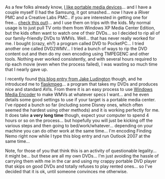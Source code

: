 As a few folks already know, [I like portable media devices](http://on10.net/Blogs/TheShow/1246/)... and I have a couple myself (I had the Samsung, it got smashed... now I have a iRiver PMC and a Creative Labs PMC.. if you are interested in getting one for free... [check this out](http://www.pvps4free.com/default.aspx?r=160508))... and I use them on trips with the kids. My normal usage is to just pull TV onto them from Windows XP Media Center Edition, but the kids often want to watch one of their DVDs... so I decided to rip all of our family-friendly DVDs to WMVs. Well... that has never really worked for me. I bought (crazy, eh?) a program called DVD to PocketPC... I tried another one called DVD2WMV... I tried a bunch of ways to rip the DVD content out and then do my own encoding using TMPEGENC and other tools. Nothing ever worked consistently, and with several hours required to rip each movie (even when the process failed), I was wasting so much time that I nearly gave up.

I recently found [this blog entry from Jake Ludington](http://www.jakeludington.com/archives/000386.html) though, and he introduced me to [flaskmpeg](http://www.flaskmpeg.net/)... a program that takes my DVDs and produces nice and standard AVIs. From there it is an easy process to use [Windows Media Encoder](http://www.microsoft.com/windows/windowsmedia/9series/encoder/) to make WMVs at whatever specs I want... and he even details some good settings to use if your target is a portable media center. I've ripped a bunch so far (including some Disney ones, which often seemed the hardest using other methods) and it is working perfectly for me. It does take **a very long time** though, expect your computer to spend 4 hours or so on the process... but hopefully you will just be kicking off the various steps and then going to bed/work/whatever... depending on your machine you can do other work at the same time... I'm encoding Finding Nemo right now while I type this blog entry and run Outlook 2007 at the same time...

Note, for those of you that think this is an activity of questionable legality... it might be... but these are all my own DVDs... I'm just avoiding the hassle of carrying them with me in the car and using my crappy portable DVD player that skips on good DVDs and totally refuses to play rented ones... so I've decided that it is ok, until someone convinces me otherwise.